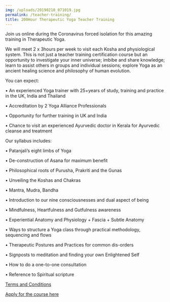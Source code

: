 ```yaml
---
img: /uploads/20190210_071019.jpg
permalink: /teacher-training/
title: 200Hour Therapeutic Yoga Teacher Training
---
```

Join us online during the Coronavirus forced isolation for this amazing training in Therapeutic Yoga.

We will meet 2 x 3hours per week to visit each Kosha and physiological system. This is not just a teacher training certification course but an opportunity to investigate your inner universe; imbibe and share knowledge; learn to assist others in groups and individual sessions; explore Yoga as an ancient healing science and philosophy of human evolution.

You can expect:

•	An experienced Yoga trainer with 25+years of study, training and practice in the UK, India and Thailand

•	Accreditation by 2 Yoga Alliance Professionals 

•	Opportunity for further training in UK and India

•	Chance to visit an experienced Ayurvedic doctor in Kerala for Ayurvedic cleanse and treatment

Our syllabus includes:

•	Patanjali’s eight limbs of Yoga

•	De-construction of Asana for maximum benefit

•	Philosophical roots of Purusha, Prakriti and the Gunas

•	Unveiling the Koshas and Chakras

•	Mantra, Mudra, Bandha

•	Introduction to our nine consciousnesses and dual aspect of being

•	Mindfulness, Heartfulness and Gutfulness awareness

•	Experiential Anatomy and Physiology + Fascia + Subtle Anatomy

•	Ways to structure a Yoga class through practical methodology, sequencing and flows

•	Therapeutic Postures and Practices for common dis-orders

•	Signposts to meditation and finding your own Enlightened Self

•	How to do a one-to-one consultation

•	Reference to Spiritual scripture



[Terms and Conditions](https://www.dropbox.com/s/xvbdumyojhcmytw/Terms%20and%20Conditions%202020.pdf?dl=0)

[Apply for the course here](https://www.dropbox.com/s/o6vwtsbl9heelf2/Inner%20Fire%20TTC%20application%20form.pdf?dl=0)